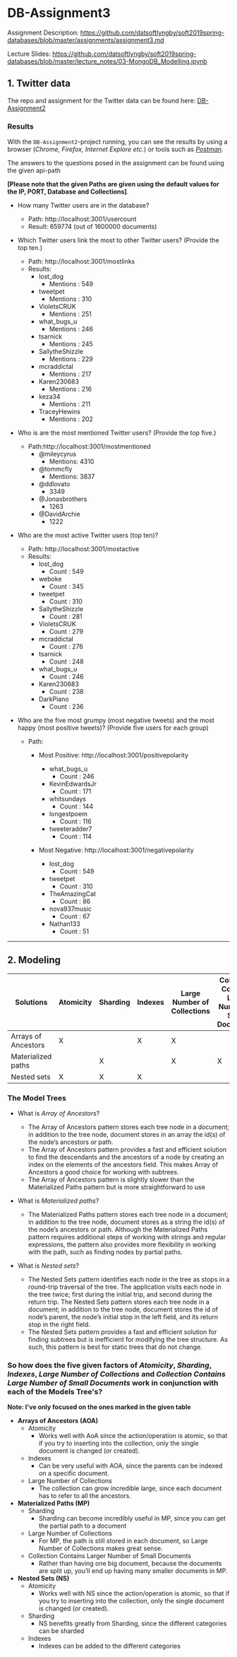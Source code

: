 # DB-Assignment3

Assignment Description: https://github.com/datsoftlyngby/soft2019spring-databases/blob/master/assignments/assignment3.md

Lecture Slides: https://github.com/datsoftlyngby/soft2019spring-databases/blob/master/lecture_notes/03-MongoDB_Modelling.ipynb

## 1. Twitter data 

The repo and assignment for the Twitter data can be found here: [DB-Assignment2](https://github.com/radeonxray/DB-Assignment2)

### Results

With the `DB-Assignment2`-project running, you can see the results by using a browser (*Chrome, Firefox, Internet Explore etc.*) or tools such as [*Postman*](https://www.getpostman.com).

The answers to the questions posed in the assignment can be found using the given api-path

**[Please note that the given Paths are given using the default values for the IP, PORT, Database and Collections]**.

- How many Twitter users are in the database?
  - Path: http://localhost:3001/usercount
  - Result: 659774 (out of 1600000 documents)
  
- Which Twitter users link the most to other Twitter users? (Provide the top ten.)
  - Path: http://localhost:3001/mostlinks
  - Results:
    - lost_dog 
      - Mentions : 549
    - tweetpet
      - Mentions : 310
    - VioletsCRUK
      - Mentions : 251
    - what_bugs_u
      - Mentions : 246
    - tsarnick
      - Mentions : 245
    - SallytheShizzle
      - Mentions : 229
    - mcraddictal
      - Mentions : 217
    - Karen230683
      - Mentions : 216
    - keza34
      - Mentions : 211
    - TraceyHewins
      - Mentions : 202
  
- Who is are the most mentioned Twitter users? (Provide the top five.) 
  - Path:http://localhost:3001/mostmentioned
      - @mileycyrus
        - Mentions: 4310
      - @tommcfly
        - Mentions: 3837
      - @ddlovato
        - 3349
      - @Jonasbrothers
        - 1263
      - @DavidArchie
        - 1222
  
- Who are the most active Twitter users (top ten)?
  - Path: http://localhost:3001/mostactive
  - Results: 
    - lost_dog 
      - Count : 549
    - weboke
      - Count : 345
    - tweetpet
      - Count : 310
    - SallytheShizzle
      - Count : 281
    - VioletsCRUK
      - Count : 279
    - mcraddictal
      - Count : 276
    - tsarnick
      - Count : 248
    - what_bugs_u
      - Count : 246
    - Karen230683
      - Count : 238
    - DarkPiano
      - Count : 236
      
- Who are the five most grumpy (most negative tweets) and the most happy (most positive tweets)? (Provide five users for each group) 
  - Path: 
    - Most Positive: http://localhost:3001/positivepolarity
      - what_bugs_u
        - Count : 246
      - KevinEdwardsJr
        - Count : 171
      - whitsundays
        - Count : 144
      - longestpoem
        - Count : 116
      - tweeteradder7
        - Count : 114
        
    - Most Negative: http://localhost:3001/negativepolarity
      - lost_dog
        - Count : 549
      - tweetpet
        - Count : 310
      - TheAmazingCat
        - Count : 86
      - nova937music
        - Count : 67
      - Nathan133
        - Count : 51
        
----
## 2. Modeling

|  Solutions |  Atomicity | Sharding  |  Indexes | Large Number of Collections  |  Collection Contains Large Number of Small Documents |
|---|---|---|---|---|---|
| Arrays of Ancestors  |X|   | X  | X  |   |
|  Materialized paths |   |  X |   | X  |  X |
|  Nested sets |  X | X  | X  |   |   |

### The Model Trees
- What is *Array of Ancestors*?
  - The Array of Ancestors pattern stores each tree node in a document; in addition to the tree node, document stores in an array the id(s) of the node’s ancestors or path.
  - The Array of Ancestors pattern provides a fast and efficient solution to find the descendants and the ancestors of a node by creating an index on the elements of the ancestors field. This makes Array of Ancestors a good choice for working with subtrees.
  - The Array of Ancestors pattern is slightly slower than the Materialized Paths pattern but is more straightforward to use
  
- What is *Materialized paths*?
  - The Materialized Paths pattern stores each tree node in a document; in addition to the tree node, document stores as a string the id(s) of the node’s ancestors or path. Although the Materialized Paths pattern requires additional steps of working with strings and regular expressions, the pattern also provides more flexibility in working with the path, such as finding nodes by partial paths.

- What is *Nested sets*?
  - The Nested Sets pattern identifies each node in the tree as stops in a round-trip traversal of the tree. The application visits each node in the tree twice; first during the initial trip, and second during the return trip. The Nested Sets pattern stores each tree node in a document; in addition to the tree node, document stores the id of node’s parent, the node’s initial stop in the left field, and its return stop in the right field.
  - The Nested Sets pattern provides a fast and efficient solution for finding subtrees but is inefficient for modifying the tree structure. As such, this pattern is best for static trees that do not change.
  
### So how does the five given factors of *Atomicity*, *Sharding*, *Indexes*, *Large Number of Collections* and *Collection Contains Large Number of Small Documents* work in conjunction with each of the Models Tree's?

**Note: I've only focused on the ones marked in the given table**
  
- **Arrays of Ancestors (AOA)**
  - Atomicity
    - Works well with AoA since the action/operation is atomic, so that if you try to inserting into the collection, only the single document is changed (or created).  
  - Indexes
    - Can be very useful with AOA, since the parents can be indexed on a specific document.
  - Large Number of Collections
    - The collection can grow incredible large, since each document has to refer to all the ancestors.
- **Materialized Paths (MP)**
  - Sharding
    - Sharding can become incredibly useful in MP, since you can get the partial path to a document
  - Large Number of Collections
    - For MP, the path is still stored in each document, so Large Number of Collections makes great sense. 
  - Collection Contains Larger Number of Small Documents
    - Rather than having one big document, because the documents are split up, you’ll end up having many smaller documents in MP.
- **Nested Sets (NS)**
  - Atomicity
    - Works well with NS since the action/operation is atomic, so that if you try to inserting into the collection, only the single document is changed (or created).
  - Sharding
    - NS benefits greatly from Sharding, since the different categories can be sharded
  - Indexes
    - Indexes can be added to the different categories
